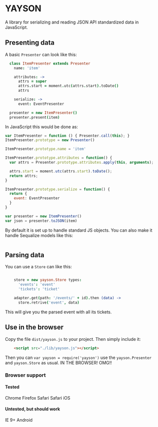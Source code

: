 # YAYSON

A library for serializing and reading JSON API standardized data in JavaScript.


## Presenting data

A basic `Presenter` can look like this:

```coffee
  class ItemPresenter extends Presenter
    name: 'item'

    attributes: ->
      attrs = super
      attrs.start = moment.utc(attrs.start).toDate()
      attrs

    serialize: ->
      event: EventPresenter

  presenter = new ItemPresenter()
  presenter.present(item)
```

In JavaScript this would be done as:

```javascript
var ItemPresenter = function () { Presenter.call(this); }
ItemPresenter.prototype = new Presenter()

ItemPresenter.prototype.name = 'item'

ItemPresenter.prototype.attributes = function() {
  var attrs = Presenter.prototype.attributes.apply(this, arguments);

  attrs.start = moment.utc(attrs.start).toDate();
  return attrs;
}

ItemPresenter.prototype.serialize = function() {
  return {
    event: EventPresenter
  }
}

var presenter = new ItemPresenter()
var json = presenter.toJSON(item)
```

By default it is set up to handle standard JS objects. You can also make
it handle Sequalize models like this:

```

```

## Parsing data

You can use a `Store` can like this:

```coffee

    store = new yayson.Store types:
      'events': 'event'
      'tickets': 'ticket'

    adapter.get(path: '/events/' + id).then (data) ->
      store.retrive('event', data)
```

This will give you the parsed event with all its tickets.


## Use in the browser

Copy the file `dist/yayson.js` to your project. Then simply include it:
```html
    <script src="./lib/yayson.js"></script>
```
Then you can `var yayson = require('yayson')` use the `yayson.Presenter` and `yayson.Store` as usual. IN THE BROWSER! OMG!!

### Browser support

#### Tested
Chrome
Firefox
Safari
Safari iOS

#### Untested, but should work
IE 9+
Android


